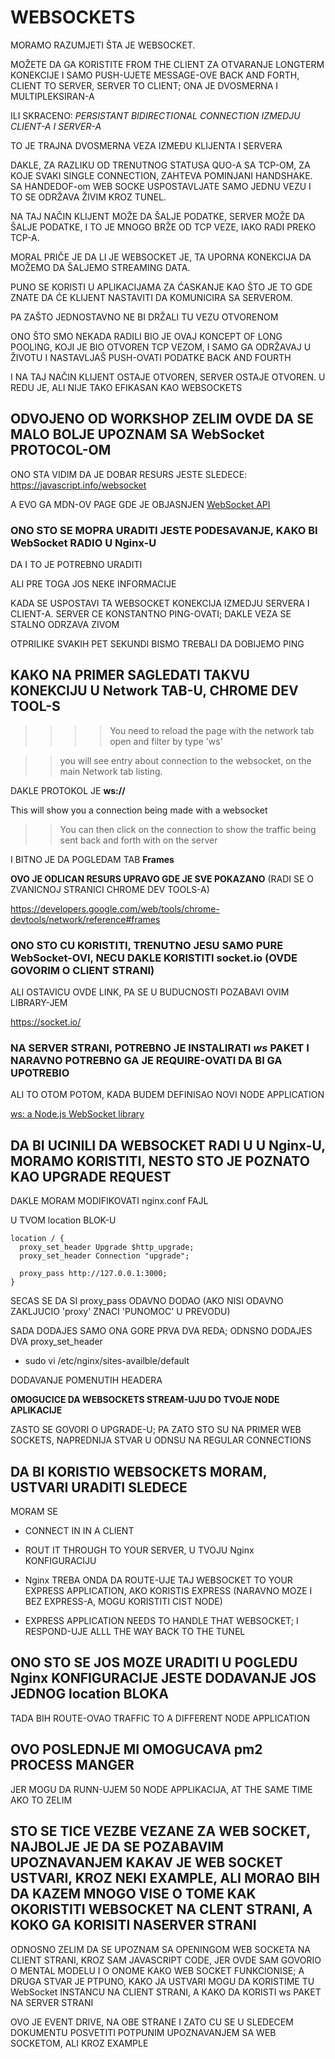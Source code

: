 # WEBSOCKETS

MORAMO RAZUMJETI ŠTA JE WEBSOCKET.

MOŽETE DA GA KORISTITE FROM THE CLIENT ZA OTVARANJE LONGTERM KONEKCIJE I SAMO PUSH-UJETE MESSAGE-OVE BACK AND FORTH, CLIENT TO SERVER, SERVER TO CLIENT; ONA JE DVOSMERNA I MULTIPLEKSIRAN-A

ILI SKRACENO: *PERSISTANT BIDIRECTIONAL CONNECTION IZMEDJU CLIENT-A I SERVER-A*

TO JE TRAJNA DVOSMERNA VEZA IZMEĐU KLIJENTA I SERVERA

DAKLE, ZA RAZLIKU OD TRENUTNOG STATUSA QUO-A SA TCP-OM, ZA KOJE SVAKI SINGLE CONNECTION, ZAHTEVA POMINJANI HANDSHAKE. SA HANDEDOF-om WEB SOCKE USPOSTAVLJATE SAMO JEDNU VEZU I TO SE ODRŽAVA ŽIVIM KROZ TUNEL.

NA TAJ NAČIN KLIJENT MOŽE DA ŠALJE PODATKE, SERVER MOŽE DA ŠALJE PODATKE, I TO JE MNOGO BRŽE OD TCP VEZE, IAKO RADI PREKO TCP-A.

MORAL PRIČE JE DA LI JE WEBSOCKET JE, TA UPORNA KONEKCIJA DA MOŽEMO DA ŠALJEMO STREAMING DATA.

PUNO SE KORISTI U APLIKACIJAMA ZA ĆASKANJE KAO ŠTO JE TO GDE ZNATE DA ĆE KLIJENT NASTAVITI DA KOMUNICIRA SA SERVEROM.

PA ZAŠTO JEDNOSTAVNO NE BI DRŽALI TU VEZU OTVORENOM

ONO ŠTO SMO NEKADA RADILI BIO JE OVAJ KONCEPT OF LONG POOLING, KOJI JE BIO OTVOREN TCP VEZOM, I SAMO GA ODRŽAVAJ U ŽIVOTU I NASTAVLJAŠ PUSH-OVATI PODATKE BACK AND FOURTH

I NA TAJ NAČIN KLIJENT OSTAJE OTVOREN, SERVER OSTAJE OTVOREN. U REDU JE, ALI NIJE TAKO EFIKASAN KAO WEBSOCKETS

## ODVOJENO OD WORKSHOP ZELIM OVDE DA SE MALO BOLJE UPOZNAM SA WebSocket PROTOCOL-OM

ONO STA VIDIM DA JE DOBAR RESURS JESTE SLEDECE: <https://javascript.info/websocket>

A EVO GA MDN-OV PAGE GDE JE OBJASNJEN [WebSocket API](https://developer.mozilla.org/en-US/docs/Web/API/WebSockets_API)

### ONO STO SE MOPRA URADITI JESTE PODESAVANJE, KAKO BI WebSocket RADIO U Nginx-U

DA I TO JE POTREBNO URADITI

ALI PRE TOGA JOS NEKE INFORMACIJE

KADA SE USPOSTAVI TA WEBSOCKET KONEKCIJA IZMEDJU SERVERA I CLIENT-A. SERVER CE KONSTANTNO PING-OVATI; DAKLE VEZA SE STALNO ODRZAVA ZIVOM

OTPRILIKE SVAKIH PET SEKUNDI BISMO TREBALI DA DOBIJEMO PING

## KAKO NA PRIMER SAGLEDATI TAKVU KONEKCIJU U Network TAB-U, CHROME DEV TOOL-S

>>>> You need to reload the page with the network tab open and filter by type 'ws'

>> you will see entry about connection to the websocket, on the main Network tab listing.

DAKLE PROTOKOL JE **ws://**

This will show you a connection being made with a websocket

>> You can then click on the connection to show the traffic being sent back and forth with on the server

I BITNO JE DA POGLEDAM TAB **Frames**

**OVO JE ODLICAN RESURS UPRAVO GDE JE SVE POKAZANO** (RADI SE O ZVANICNOJ STRANICI CHROME DEV TOOLS-A)

<https://developers.google.com/web/tools/chrome-devtools/network/reference#frames>

### ONO STO CU KORISTITI, TRENUTNO JESU SAMO PURE WebSocket-OVI, NECU DAKLE KORISTITI socket.io (OVDE GOVORIM O CLIENT STRANI)

ALI OSTAVICU OVDE LINK, PA SE U BUDUCNOSTI POZABAVI OVIM LIBRARY-JEM

<https://socket.io/>

### NA SERVER STRANI, POTREBNO JE INSTALIRATI *ws* PAKET I NARAVNO POTREBNO GA JE REQUIRE-OVATI DA BI GA UPOTREBIO

ALI TO OTOM POTOM, KADA BUDEM DEFINISAO NOVI NODE APPLICATION

[ws: a Node.js WebSocket library](https://www.npmjs.com/package/ws)

## DA BI UCINILI DA WEBSOCKET RADI U U Nginx-U, MORAMO KORISTITI, NESTO STO JE POZNATO KAO **UPGRADE REQUEST**

DAKLE MORAM MODIFIKOVATI nginx.conf FAJL

U TVOM location BLOK-U

```linux
location / {
  proxy_set_header Upgrade $http_upgrade;
  proxy_set_header Connection "upgrade";

  proxy_pass http://127.0.0.1:3000;
}
```

SECAS SE DA SI proxy_pass ODAVNO DODAO (AKO NISI ODAVNO ZAKLJUCIO 'proxy' ZNACI 'PUNOMOC' U PREVODU)

SADA DODAJES SAMO ONA GORE PRVA DVA REDA; ODNSNO DODAJES DVA proxy_set_header

- sudo vi /etc/nginx/sites-availble/default

DODAVANJE POMENUTIH HEADERA

**OMOGUCICE DA WEBSOCKETS STREAM-UJU DO TVOJE NODE APLIKACIJE**

ZASTO SE GOVORI O UPGRADE-U; PA ZATO STO SU NA PRIMER WEB SOCKETS, NAPREDNIJA STVAR U ODNSU NA REGULAR CONNECTIONS

## DA BI KORISTIO WEBSOCKETS MORAM, USTVARI URADITI SLEDECE

MORAM SE

- CONNECT IN IN A CLIENT

- ROUT IT THROUGH TO YOUR SERVER, U TVOJU Nginx KONFIGURACIJU

- Nginx TREBA ONDA DA ROUTE-UJE TAJ WEBSOCKET TO YOUR EXPRESS APPLICATION, AKO KORISTIS EXPRESS (NARAVNO MOZE I BEZ EXPRESS-A, MOGU KORISTITI CIST NODE)

- EXPRESS APPLICATION NEEDS TO HANDLE THAT WEBSOCKET; I RESPOND-UJE ALLL THE WAY BACK TO THE TUNEL

## ONO STO SE JOS MOZE URADITI U POGLEDU Nginx KONFIGURACIJE JESTE DODAVANJE JOS JEDNOG location BLOKA

TADA BIH ROUTE-OVAO TRAFFIC TO A DIFFERENT NODE APPLICATION

## OVO POSLEDNJE MI OMOGUCAVA pm2 PROCESS MANGER

JER MOGU DA RUNN-UJEM 50 NODE APPLIKACIJA, AT THE SAME TIME AKO TO ZELIM

## STO SE TICE VEZBE VEZANE ZA WEB SOCKET, NAJBOLJE JE DA SE POZABAVIM UPOZNAVANJEM KAKAV JE WEB SOCKET USTVARI, KROZ NEKI EXAMPLE, ALI MORAO BIH DA KAZEM MNOGO VISE O TOME KAK OKORISTITI WEBSOCKET NA CLENT STRANI, A KOKO GA KORISITI NASERVER STRANI

ODNOSNO ZELIM DA SE UPOZNAM SA OPENINGOM WEB SOCKETA NA CLIENT STRANI, KROZ SAM JAVASCRIPT CODE, JER OVDE SAM GOVORIO O MENTAL MODELU I O ONOME KAKO WEB SOCKET FUNKCIONISE; A DRUGA STVAR JE PTPUNO, KAKO JA USTVARI MOGU DA KORISTIME TU WebSocket INSTANCU NA CLIENT STRANI, A KAKO DA KORISTI ws PAKET NA SERVER STRANI

OVO JE EVENT DRIVE, NA OBE STRANE I ZATO CU SE U SLEDECEM DOKUMENTU POSVETITI POTPUNIM UPOZNAVANJEM SA WEB SOCKETOM, ALI KROZ EXAMPLE
